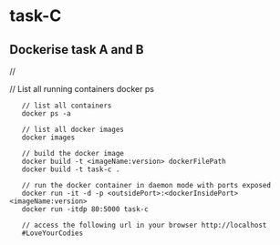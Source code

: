 # task-C
## Dockerise task A and B

//


// List all running containers
       docker ps

       // list all containers
       docker ps -a
       
       // list all docker images
       docker images
       
       // build the docker image
       docker build -t <imageName:version> dockerFilePath
       docker build -t task-c .
       
       // run the docker container in daemon mode with ports exposed
       docker run -it -d -p <outsidePort>:<dockerInsidePort> <imageName:version>
       docker run -itdp 80:5000 task-c

       // access the following url in your browser http://localhost
       #LoveYourCodies

